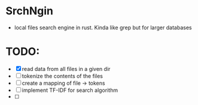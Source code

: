 # SrchNgin

- local files search engine in rust. Kinda like grep but for larger databases

# TODO:
- [x] read data from all files in a given dir
- [ ] tokenize the contents of the files
- [ ] create a mapping of file -> tokens
- [ ] implement TF-IDF for search algorithm
- [ ] 
